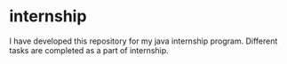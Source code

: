 # internship
I have developed this repository for my java internship program. Different tasks are completed as a part of internship.
